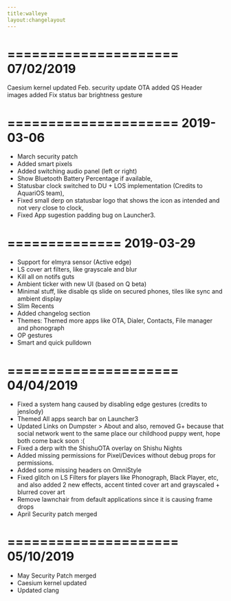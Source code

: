 ```yaml
---
title:walleye
layout:changelayout
---
```

=====================
    07/02/2019
=====================

Caesium kernel updated
Feb. security update
OTA added
QS Header images added
Fix status bar brightness gesture

=====================
    2019-03-06
=====================
 * March security patch
 * Added smart pixels
 * Added switching audio panel (left or right)
 * Show Bluetooth Battery Percentage if available,
 * Statusbar clock switched to DU + LOS implementation (Credits to AquariOS team),
 * Fixed small derp on statusbar logo that shows the icon as intended and not very close to clock,
 * Fixed App sugestion padding bug on Launcher3.

==============
  2019-03-29 
==============

 * Support for elmyra sensor (Active edge)
 * LS cover art filters, like grayscale and blur
 * Kill all on notifs guts
 * Ambient ticker with new UI (based on Q beta)
 * Minimal stuff, like disable qs slide on secured phones, tiles like sync 
and ambient display
 * Slim Recents
 * Added changelog section
 * Themes: Themed more apps like OTA, Dialer, Contacts, File manager and 
phonograph
 * OP gestures
 * Smart and quick pulldown

=====================
    04/04/2019 
===================== 
* Fixed a system hang caused by disabling edge gestures (credits to jenslody) 
* Themed All apps search bar on Launcher3 
* Updated Links on Dumpster > About and also, removed G+ because that social network went to the same place our childhood puppy went, hope both come back soon :( 
* Fixed a derp with the ShishuOTA overlay on Shishu Nights 
* Added missing permissions for Pixel/Devices without debug props for permissions. 
* Added some missing headers on OmniStyle 
* Fixed glitch on LS Filters for players like Phonograph, Black Player, etc, and also added 2 new effects, accent tinted cover art and grayscaled + blurred cover art 
* Remove lawnchair from default applications since it is causing frame drops
* April Security patch merged

=====================                                             
    05/10/2019                                                                                               
=====================                                
* May Security Patch merged                               
* Caesium kernel updated           
* Updated clang
